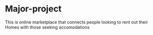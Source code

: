 # Major-project
 This is online marketplace that connects people looking to rent out their Homes with those seeking accomodations
